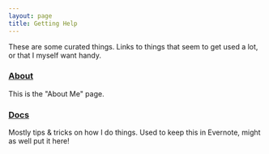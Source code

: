 ```yaml
---
layout: page
title: Getting Help
---
```


These are some curated things.  Links to things that seem to get used a lot, or that I myself want handy.

### [About](/docs/home/)

This is the "About Me" page.

### [Docs](/docs/home)

Mostly tips & tricks on how I do things.  Used to keep this in Evernote, might as well put it here!


